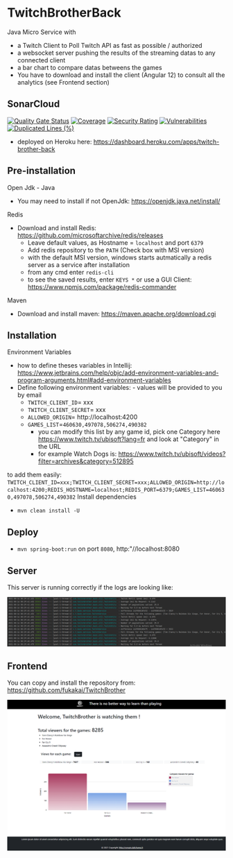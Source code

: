 # TwitchBrotherBack

Java Micro Service with 
- a Twitch Client to Poll Twitch API as fast as possible / authorized
- a websocket server pushing the results of the streaming datas to any connected client
- a bar chart to compare datas betweens the games
- You have to download and install the client (Angular 12) to consult all the analytics (see Frontend section)

## SonarCloud

[![Quality Gate Status](https://sonarcloud.io/api/project_badges/measure?project=fukakai_TwitchBrotherBack&metric=alert_status)](https://sonarcloud.io/dashboard?id=fukakai_TwitchBrotherBack)
[![Coverage](https://sonarcloud.io/api/project_badges/measure?project=fukakai_TwitchBrotherBack&metric=coverage)](https://sonarcloud.io/dashboard?id=fukakai_TwitchBrotherBack)
[![Security Rating](https://sonarcloud.io/api/project_badges/measure?project=fukakai_TwitchBrotherBack&metric=security_rating)](https://sonarcloud.io/dashboard?id=fukakai_TwitchBrotherBack)
[![Vulnerabilities](https://sonarcloud.io/api/project_badges/measure?project=fukakai_TwitchBrotherBack&metric=vulnerabilities)](https://sonarcloud.io/dashboard?id=fukakai_TwitchBrotherBack)
[![Duplicated Lines (%)](https://sonarcloud.io/api/project_badges/measure?project=fukakai_TwitchBrotherBack&metric=duplicated_lines_density)](https://sonarcloud.io/dashboard?id=fukakai_TwitchBrotherBack)

- deployed on Heroku here: https://dashboard.heroku.com/apps/twitch-brother-back

## Pre-installation

Open Jdk - Java
- You may need to install if not OpenJdk: https://openjdk.java.net/install/

Redis
- Download and install Redis: https://github.com/microsoftarchive/redis/releases
  - Leave default values, as Hostname = `localhost` and port `6379`
  - Add redis repository to the `PATH` (Check box with MSI version)
  - with the default MSI version, windows starts autmatically a redis server as a service after installation
  - from any cmd enter `redis-cli`
  - to see the saved results, enter `KEYS *` or use a GUI Client: https://www.npmjs.com/package/redis-commander

Maven
- Download and install maven: https://maven.apache.org/download.cgi
 
## Installation

Environment Variables
- how to define theses variables in Intellij: https://www.jetbrains.com/help/objc/add-environment-variables-and-program-arguments.html#add-environment-variables
- Define following environment variables: - values will be provided to you by email
  - `TWITCH_CLIENT_ID`= xxx
  - `TWITCH_CLIENT_SECRET`= xxx
  - `ALLOWED_ORIGIN`= http://localhost:4200
  - `GAMES_LIST`=`460630,497078,506274,490382`
    - you can modify this list by any game id, pick one Category here https://www.twitch.tv/ubisoft?lang=fr and look at "Category" in the URL
    - for example Watch Dogs is: https://www.twitch.tv/ubisoft/videos?filter=archives&category=512895

to add them easily: `TWITCH_CLIENT_ID=xxx;TWITCH_CLIENT_SECRET=xxx;ALLOWED_ORIGIN=http://localhost:4200;REDIS_HOSTNAME=localhost;REDIS_PORT=6379;GAMES_LIST=460630,497078,506274,490382`
Install dependencies
  - `mvn clean install -U`

## Deploy
- `mvn spring-boot:run` on port `8080`, http:"//localhost:8080

## Server

This server is running correctly if the logs are looking like: 

![img.png](img.png)

## Frontend

You can copy and install the repository from: https://github.com/fukakai/TwitchBrother

![img_1.png](img_1.png)